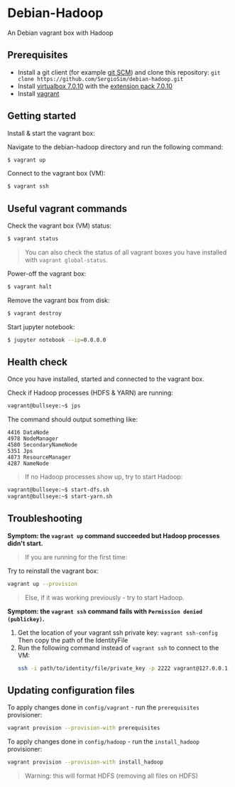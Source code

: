 # Debian-Hadoop

An Debian vagrant box with Hadoop

## Prerequisites

- Install a git client (for example [git SCM](https://git-scm.com/download/win)) and clone this repository: `git clone https://github.com/SergioSim/debian-hadoop.git`
- Install [virtualbox 7.0.10](https://www.virtualbox.org/wiki/Downloads)
  with the [extension pack 7.0.10](https://download.virtualbox.org/virtualbox/7.0.10/Oracle_VM_VirtualBox_Extension_Pack-7.0.10.vbox-extpack)
- Install [vagrant](https://www.vagrantup.com/)

## Getting started

Install & start the vagrant box:

Navigate to the debian-hadoop directory and run the following command:

```bash
$ vagrant up
```

Connect to the vagrant box (VM):

```bash
$ vagrant ssh
```

## Useful vagrant commands

Check the vagrant box (VM) status:

```bash
$ vagrant status
```
> You can also check the status of all vagrant boxes you have installed with `vagrant global-status`.

Power-off the vagrant box:

```bash
$ vagrant halt
```

Remove the vagrant box from disk:

```bash
$ vagrant destroy
```

Start jupyter notebook:

```bash
$ jupyter notebook --ip=0.0.0.0
```

## Health check

Once you have installed, started and connected to the vagrant box.

Check if Hadoop processes (HDFS & YARN) are running:

```bash
vagrant@bullseye:~$ jps
```

The command should output something like:

```
4416 DataNode
4978 NodeManager
4580 SecondaryNameNode
5351 Jps
4873 ResourceManager
4287 NameNode
```

> If no Hadoop processes show up, try to start Hadoop:

```bash
vagrant@bullseye:~$ start-dfs.sh
vagrant@bullseye:~$ start-yarn.sh
```

## Troubleshooting

**Symptom: the `vagrant up` command succeeded but Hadoop processes didn't start.**

> If you are running for the first time:

Try to reinstall the vagrant box:

```bash
vagrant up --provision
```

> Else, if it was working previously - try to start Hadoop.

**Symptom: the `vagrant ssh` command fails with `Permission denied (publickey)`.**

1. Get the location of your vagrant ssh private key: `vagrant ssh-config`
   Then copy the path of the IdentityFile 
2. Run the following command instead of `vagrant ssh` to connect to the VM:
   ```bash
   ssh -i path/to/identity/file/private_key -p 2222 vagrant@127.0.0.1
   ```

## Updating configuration files

To apply changes done in `config/vagrant` - run the `prerequisites` provisioner:

```bash
vagrant provision --provision-with prerequisites
```

To apply changes done in `config/hadoop` - run the `install_hadoop` provisioner:

```bash
vagrant provision --provision-with install_hadoop
```

> Warning: this will format HDFS (removing all files on HDFS)
